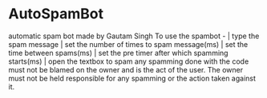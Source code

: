 # AutoSpamBot
automatic spam bot made by Gautam Singh
To use the spambot - 
    | type the spam message
    | set the number of times to spam message(ms)
    | set the time between spams(ms)
    | set the pre timer after which spamming starts(ms)
    | open the textbox to spam
any spamming done with the code must not be blamed on the owner and is the act of the user.
The owner must not be held responsible for any spamming or the action taken against it.
